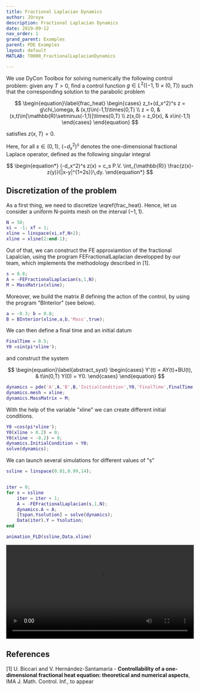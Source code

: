 ```yaml
---
title: Fractional Laplacian Dynamics
author: JOroya
description: Fractional Laplacian Dynamics
date: 2019-09-12
nav_order: 1
grand_parent: Examples
parent: PDE Examples
layout: default
MATLAB: T0000_FractionalLaplacianDynamics

---
```


We use DyCon Toolbox for solving numerically the following control problem: given any $T>0$, find a control function $g\in L^2( ( -1 , 1) \times (0,T))$ such that the corresponding solution to the parabolic problem


$$ \begin{equation}\label{frac_heat}   \begin{cases}       z_t+(d_x^2)^s z = g\chi_\omega, & (x,t)\in(-1,1)\times(0,T) \\       z = 0, & (x,t)\in[\mathbb{R}\setminus(-1,1)]\times(0,T) \\       z(x,0) = z_0(x), & x\in(-1,1)   \end{cases} \end{equation} $$


satisfies $z(x,T)=0$.


Here, for all $s\in(0,1)$, $(-d_x^2)^s$ denotes the one-dimensional fractional Laplace operator, defined as the following singular integral


$$ \begin{equation*}   (-d_x^2)^s z(x) = c_s P.V. \int_{\mathbb{R}}   \frac{z(x)-z(y)}{|x-y|^{1+2s}}\,dy. \end{equation*} $$

## Discretization of the problem


As a first thing, we need to discretize \eqref{frac_heat}. Hence, let us consider a uniform N-points mesh on the interval $(-1,1)$.

```matlab
N = 50;
xi = -1; xf = 1;
xline = linspace(xi,xf,N+2);
xline = xline(2:end-1);
```


Out of that, we can construct the FE approxiamtion of the fractional Lapalcian, using the program FEFractionalLaplacian developped by our team, which implements the methodology described in [1].

```matlab
s = 0.8;
A = -FEFractionalLaplacian(s,1,N);
M = MassMatrix(xline);
```


Moreover, we build the matrix $B$ defining the action of the control, by using the program "BInterior" (see below).

```matlab
a = -0.3; b = 0.8;
B = BInterior(xline,a,b,'Mass',true);
```


We can then define a final time and an initial datum

```matlab
FinalTime = 0.5;
Y0 =sin(pi*xline');
```


and construct the system


$$ \begin{equation}\label{abstract_syst}   \begin{cases}       Y'(t) = AY(t)+BU(t), & t\in(0,T)       Y(0) = Y0.   \end{cases} \end{equation} $$

```matlab
dynamics = pde('A',A,'B',B,'InitialCondition',Y0,'FinalTime',FinalTime,'Nt',100);
dynamics.mesh = xline;
dynamics.MassMatrix = M;
```
With the help of the variable "xline" we can create different initial conditions.
```matlab
Y0 =cos(pi*xline');
Y0(xline > 0.2) = 0;
Y0(xline < -0.2) = 0;
dynamics.InitialCondition = Y0;
solve(dynamics);
```
We can launch several simulations for different values of "s"
```matlab
ssline = linspace(0.01,0.99,14);


iter = 0;
for s = ssline
    iter = iter + 1;
    A = -FEFractionalLaplacian(s,1,N);
    dynamics.A = A;
    [tspan,Ysolution] = solve(dynamics);
    Data(iter).Y = Ysolution;
end
```

```matlab
animation_FLD(ssline,Data,xline)
```
<video controls="" width="100%" src="{{site.url}}{{site.baseurl}}/assets/imgs/PDE/T0000/FractionalLaplacianSeveralS.mp4"></video>

## References


[1] U. Biccari and V. Hernández-Santamaría - **Controllability     of a one-dimensional fractional heat equation: theoretical and     numerical aspects**, IMA J. Math. Control. Inf., to appear

